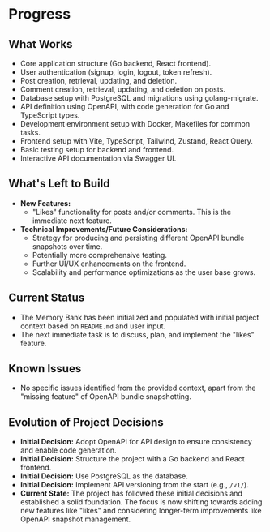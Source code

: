 # Progress

## What Works

- Core application structure (Go backend, React frontend).
- User authentication (signup, login, logout, token refresh).
- Post creation, retrieval, updating, and deletion.
- Comment creation, retrieval, updating, and deletion on posts.
- Database setup with PostgreSQL and migrations using golang-migrate.
- API definition using OpenAPI, with code generation for Go and TypeScript types.
- Development environment setup with Docker, Makefiles for common tasks.
- Frontend setup with Vite, TypeScript, Tailwind, Zustand, React Query.
- Basic testing setup for backend and frontend.
- Interactive API documentation via Swagger UI.

## What's Left to Build

- **New Features:**
    - "Likes" functionality for posts and/or comments. This is the immediate next feature.
- **Technical Improvements/Future Considerations:**
    - Strategy for producing and persisting different OpenAPI bundle snapshots over time.
    - Potentially more comprehensive testing.
    - Further UI/UX enhancements on the frontend.
    - Scalability and performance optimizations as the user base grows.

## Current Status

- The Memory Bank has been initialized and populated with initial project context based on `README.md` and user input.
- The next immediate task is to discuss, plan, and implement the "likes" feature.

## Known Issues

- No specific issues identified from the provided context, apart from the "missing feature" of OpenAPI bundle snapshotting.

## Evolution of Project Decisions

- **Initial Decision:** Adopt OpenAPI for API design to ensure consistency and enable code generation.
- **Initial Decision:** Structure the project with a Go backend and React frontend.
- **Initial Decision:** Use PostgreSQL as the database.
- **Initial Decision:** Implement API versioning from the start (e.g., `/v1/`).
- **Current State:** The project has followed these initial decisions and established a solid foundation. The focus is now shifting towards adding new features like "likes" and considering longer-term improvements like OpenAPI snapshot management.
